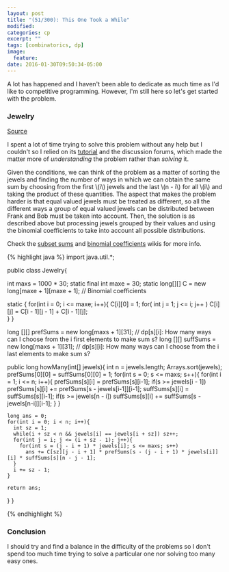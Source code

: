 ```yaml
---
layout: post
title: "(51/300): This One Took a While"
modified:
categories: cp
excerpt: ""
tags: [combinatorics, dp]
image:
  feature:
date: 2016-01-30T09:50:34-05:00
---
```


A lot has happened and I haven't been able to dedicate as much time as I'd like to competitive programming. However, I'm still here so let's get started with the problem.

### Jewelry
<a href="https://community.topcoder.com/stat?c=problem_statement&pm=1166&rd=4705" target="\_blank">Source</a>

I spent a lot of time trying to solve this problem without any help but I couldn't so I relied on its [tutorial](https://community.topcoder.com/tc?module=Static&d1=match_editorials&d2=tco03_online_rd_4) and the discussion forums, which made the matter more of *understanding* the problem rather than *solving* it.

Given the conditions, we can think of the problem as a matter of sorting the jewels and finding the number of ways in which we can obtain the same sum by choosing from the first \\(i\\) jewels and the last \\(n - i\\) for all \\(i\\) and taking the product of these quantities. The aspect that makes the problem harder is that equal valued jewels must be treated as different, so all the different ways a group of equal valued jewels can be distributed between Frank and Bob must be taken into account. Then, the solution is as described above but processing jewels grouped by their values and using the binomial coefficients to take into account all possible distributions.

Check the <a href="https://github.com/sbaldrich/algo/wiki/Dynamic-Programming#prefsums" target="\_blank">subset sums</a> and <a href="https://github.com/sbaldrich/algo/wiki/Combinatorics#bin" target="\_blank">binomial coefficients</a> wikis for more info.

{% highlight java %}
import java.util.*;

public class Jewelry{

  int maxs = 1000 * 30;
  static final int maxe = 30;
  static long[][] C = new long[maxe + 1][maxe + 1]; // Binomial coefficients

  static {
    for(int i = 0; i <= maxe; i++){
      C[i][0] = 1;
      for( int j = 1; j <= i; j++ )
        C[i][j] = C[i - 1][j - 1] + C[i - 1][j];  
    }
  }

  long [][] prefSums = new long[maxs + 1][31]; // dp[s][i]: How many ways can I choose from the i first elements to make sum s?
  long [][] suffSums = new long[maxs + 1][31]; // dp[s][i]: How many ways can I choose from the i last elements to make sum s?

  public long howMany(int[] jewels){
    int n = jewels.length;
    Arrays.sort(jewels);
    prefSums[0][0] = suffSums[0][0] = 1;
    for(int s = 0; s <= maxs; s++){
      for(int i = 1; i <= n; i++){
        prefSums[s][i] = prefSums[s][i-1];
        if(s >= jewels[i - 1])
            prefSums[s][i] += prefSums[s - jewels[i-1]][i-1];
        suffSums[s][i] = suffSums[s][i-1];
        if(s >= jewels[n - i])
            suffSums[s][i] += suffSums[s - jewels[n-i]][i-1];
      }
    }

    long ans = 0;
    for(int i = 0; i < n; i++){
      int sz = 1;
      while(i + sz < n && jewels[i] == jewels[i + sz]) sz++;
      for(int j = i; j <= (i + sz - 1); j++){
        for(int s = (j - i + 1) * jewels[i]; s <= maxs; s++)
          ans += C[sz][j - i + 1] * prefSums[s - (j - i + 1) * jewels[i]][i] * suffSums[s][n - j - 1];
      }
      i += sz - 1;  
    }

    return ans;
  }
}

{% endhighlight %}

### Conclusion

I should try and find a balance in the difficulty of the problems so I don't spend too much time trying to solve a particular one nor solving too many easy ones.
